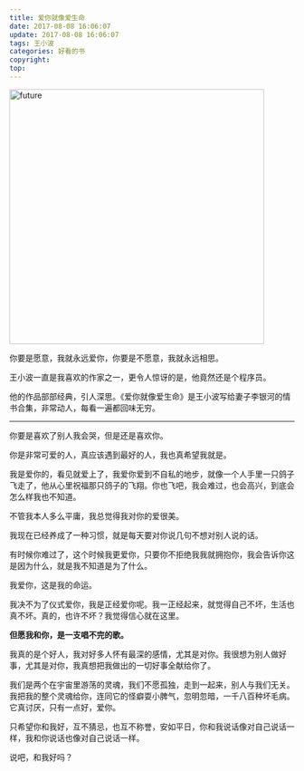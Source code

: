 ```yaml
---
title: 爱你就像爱生命
date: 2017-08-08 16:06:07
update: 2017-08-08 16:06:07
tags: 王小波
categories: 好看的书
copyright:
top:
---
```


<img src="https://i.loli.net/2019/11/19/lYxN9tPzcGqs4R1.png" height="450" alt="future">


你要是愿意，我就永远爱你，你要是不愿意，我就永远相思。

<!-- more -->

王小波一直是我喜欢的作家之一，更令人惊讶的是，他竟然还是个程序员。

他的作品部部经典，引人深思。《爱你就像爱生命》是王小波写给妻子李银河的情书合集，非常动人，每看一遍都回味无穷。


----------


你要是喜欢了别人我会哭，但是还是喜欢你。

你是非常可爱的人，真应该遇到最好的人，我也真希望我就是。

我是爱你的，看见就爱上了，我爱你爱到不自私的地步，就像一个人手里一只鸽子飞走了，他从心里祝福那只鸽子的飞翔。你也飞吧，我会难过，也会高兴，到底会怎么样我也不知道。

不管我本人多么平庸，我总觉得我对你的爱很美。

我现在已经养成了一种习惯，就是每天要对你说几句不想对别人说的话。

有时候你难过了，这个时候我更爱你，只要你不拒绝我我就拥抱你，我会告诉你这是因为什么，就是我不知道是为了什么。

我爱你，这是我的命运。

我决不为了仪式爱你，我是正经爱你呢。我一正经起来，就觉得自己不坏，生活也真不坏。真的，也许不坏？我觉得信心就在这里。

**但愿我和你，是一支唱不完的歌。**

我真的是个好人，我对好多人怀有最深的感情，尤其是对你。我很想为别人做好事，尤其是对你，我真想把我做出的一切好事全献给你了。

我们是两个在宇宙里游荡的灵魂，我们不愿孤独，走到一起来，别人与我们无关。我把我的整个灵魂给你，连同它的怪癖耍小脾气，忽明忽暗，一千八百种坏毛病。它真讨厌，只有一点好，爱你。

只希望你和我好，互不猜忌，也互不称誉，安如平日，你和我说话像对自己说话一样，我和你说话也像对自己说话一样。

说吧，和我好吗？

